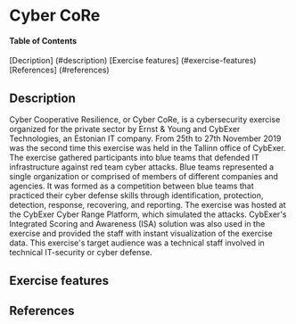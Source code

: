 # Cyber CoRe

#### Table of Contents 
[Decription] (#description)
[Exercise features] (#exercise-features)
[References] (#references)

## Description 
Cyber Cooperative Resilience, or Cyber CoRe, is a cybersecurity exercise organized for the private sector by Ernst & Young and CybExer Technologies, an Estonian IT company. From 25th to 27th November 2019 was the second time this exercise was held in the Tallinn office of CybExer. The exercise gathered participants into blue teams that defended IT infrastructure against red team cyber attacks. Blue teams represented a single organization or comprised of members of different companies and agencies. It was formed as a competition between blue teams that practiced their cyber defense skills through identification, protection, detection, response, recovering, and reporting. The exercise was hosted at the CybExer Cyber Range Platform, which simulated the attacks. CybExer's Integrated Scoring and Awareness (ISA) solution was also used in the exercise and provided the staff with instant visualization of the exercise data. This exercise's target audience was a technical staff involved in technical IT-security or cyber defense.

## Exercise features

## References